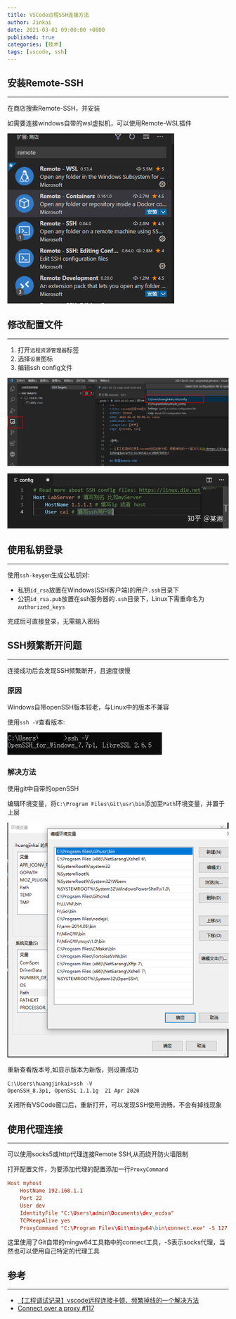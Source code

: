 ```yaml
---
title: VSCode远程SSH连接方法
author: Jinkai
date: 2021-03-01 09:00:00 +0800
published: true
categories: [技术]
tags: [vscode, ssh]
---
```


## 安装Remote-SSH

-------

在商店搜索Remote-SSH，并安装

如需要连接windows自带的wsl虚拟机，可以使用Remote-WSL插件

![remote-ssh](/assets/img/2021-03-01-vscode-ssh-remote/vscode-remote-ssh.png)

## 修改配置文件

-------

1. 打开`远程资源管理器`标签
2. 选择`设置`图标
3. 编辑ssh config文件

![open-config](/assets/img/2021-03-01-vscode-ssh-remote/open-config.png)

![config-file](/assets/img/2021-03-01-vscode-ssh-remote/config-file.jpg)

## 使用私钥登录

-------

使用`ssh-keygen`生成公私钥对:

- 私钥`id_rsa`放置在Windows(SSH客户端)的用户`.ssh`目录下
- 公钥`id_rsa.pub`放置在ssh服务器的`.ssh`目录下，Linux下需重命名为`authorized_keys`

完成后可直接登录，无需输入密码

## SSH频繁断开问题

-------

连接成功后会发现SSH频繁断开，且速度很慢

### 原因

Windows自带openSSH版本较老，与Linux中的版本不兼容

使用`ssh -V`查看版本:

![openssh-version](/assets/img/2021-03-01-vscode-ssh-remote/openssh-version.jpg)

### 解决方法

使用git中自带的openSSH

编辑环境变量，将`C:\Program Files\Git\usr\bin`添加至`Path`环境变量，并置于上层

![system-env](/assets/img/2021-03-01-vscode-ssh-remote/system-env.png)

重新查看版本号,如显示版本为新版，则设置成功

```console
C:\Users\huangjinkai>ssh -V
OpenSSH_8.3p1, OpenSSL 1.1.1g  21 Apr 2020
```

关闭所有VSCode窗口后，重新打开，可以发现SSH使用流畅，不会有掉线现象

## 使用代理连接

-------

可以使用socks5或http代理连接Remote SSH,从而绕开防火墙限制

打开配置文件，为要添加代理的配置添加一行`ProxyCommand`

```conf
Host myhost
    HostName 192.168.1.1
    Port 22
    User dev
    IdentityFile "C:\Users\admin\Documents\dev_ecdsa"
    TCPKeepAlive yes
    ProxyCommand "C:\Program Files\Git\mingw64\bin\connect.exe" -S 127.0.0.1:10808 %h %p
```

这里使用了Git自带的mingw64工具箱中的connect工具，-S表示socks代理，当然也可以使用自己特定的代理工具

## 参考

-------

- [【工程调试记录】vscode远程连接卡顿、频繁掉线的一个解决方法](<https://blog.csdn.net/jyhongjax/article/details/106075493>)
- [Connect over a proxy #117](https://github.com/microsoft/vscode-remote-release/issues/117)
